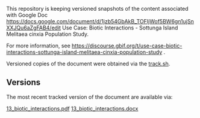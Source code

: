 This repository is keeping versioned snapshots of the content associated with Google Doc https://docs.google.com/document/d/1jzb54GbAkB_TOFIjWof5BW6gn1ujSnXXJQu6aZgFAB4/edit Use Case: Biotic Interactions - Sottunga Island Melitaea cinxia Population Study. 

For more information, see https://discourse.gbif.org/t/use-case-biotic-interactions-sottunga-island-melitaea-cinxia-population-study . 

Versioned copies of the document were obtained via the [track.sh](./track.sh).

## Versions

The most recent tracked version of the document are available via:

[13_biotic_interactions.pdf](./13_biotic_interactions.pdf)
[13_biotic_interactions.docx](./13_biotic_interactions.docx)
